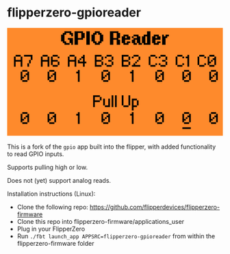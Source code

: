 # flipperzero-gpioreader

![image info](./gpioreader.png)

This is a fork of the `gpio` app built into the flipper, with added functionality to read GPIO inputs.

Supports pulling high or low.

Does not (yet) support analog reads.

Installation instructions (Linux):

 - Clone the following repo: https://github.com/flipperdevices/flipperzero-firmware
 - Clone this repo into flipperzero-firmware/applications_user
 - Plug in your FlipperZero
 - Run `./fbt launch_app APPSRC=flipperzero-gpioreader` from within the flipperzero-firmware folder

